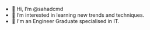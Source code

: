 - 👋 Hi, I’m @sahadcmd
- 👀 I’m interested in learning new trends and techniques.
- 🌱 I'm an Engineer Graduate specialised in IT. 


<!---
sahadcmd/sahadcmd is a ✨ special ✨ repository because its `README.md` (this file) appears on your GitHub profile.
You can click the Preview link to take a look at your changes.
--->
